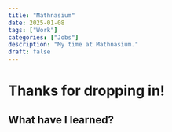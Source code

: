 ```yaml
---
title: "Mathnasium"
date: 2025-01-08
tags: ["Work"]
categories: ["Jobs"]
description: "My time at Mathnasium."
draft: false
---
```


# Thanks for dropping in!

## What have I learned?
